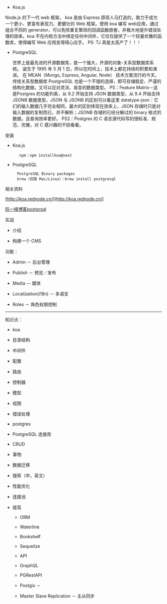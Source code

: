   


-  Koa.js 

 Node.js 的下一代 web 框架。 koa 是由 Express 原班人马打造的，致力于成为一个更小、更富有表现力、更健壮的 Web 框架。使用 koa 编写 web应用，通过组合不同的 generator，可以免除重复繁琐的回调函数嵌套，并极大地提升错误处理的效率。koa 不在内核方法中绑定任何中间件，它仅仅提供了一个轻量优雅的函数库，使得编写 Web 应用变得得心应手。 PS: TJ 真是太高产了！！！ 

-  PostgreSQL 

	世界上是最先进的开源数据库，是一个强大，开源的对象-关系型数据库系统。 诞生于 1995 年 5 月 1 日，所以在时间上，技术上都在持续的积累和演进。 在 MEAN（Mongo, Express, Angular, Node） 技术方案流行的今天，传统关系型数据库 PostgreSQL 也是一个不错的选择，即可存储稳定、严谨的结构化数据，又可以应对灵活、易变的数据类型。 PS：Feature Matrix－这是Postgres 的功能列表，从 9.2 开始支持 JSON 数据类型，从 9.4 开始支持JSONB 数据类型，JSON 与 JSONB 的区别可以看这里 datatype-json：它们的输入数据几乎完全相同，最大的区别体现在效率上，JSON 存储时只是对输入数据的复制而已，并不解析；JSONB 存储的已经分解过的 binary 格式的数据，且查询效率更好。 PS2：Postgres 的 C 语言源代码写的很标准、规范、优雅，对 C 感兴趣的不妨看看。 

安装


- Koa.js

		 npm：npm installkoa@next

- PostgreSQL

		PostgreSQL Binary packages
		brew（仅限 Mac/Linux）：brew install postgresql

 

相关资料

[http://koa.rednode.cn/](http://koa.rednode.cn/)

[阮一峰博客postgrsql](http://www.ruanyifeng.com/blog/2013/12/getting_started_with_postgresql.html%20http://www.postgres.cn/index.php/home)




实战

- 介绍

- 构建一个 CMS

功能：

- Admin － 后台管理

- Publish － 预览／发布

- Media － 媒体

- Localization(i18n) － 多语言

- Roles － 角色权限控制

----
知识点：

- koa

 - 目录结构

 - 中间件
 - 配置
 - 路由
 - 控制器
 - 模型
 - 视图
 - 错误处理
- postgres
 
 - PostgreSQL 连接库
 
 - CRUD
 
 - 事物
 
 - 数据迁移
 
 - 搜索（中，英文）
 
 - 性能优化
 
 - 连接池

- 提高

  - ORM
  
  - Waterline

  - Bookshelf
 
  - Sequelize
 
  - API
 
  - GraphQL
 
  - PGRestAPI
 
  - Postgis －

  - Master Slave Replication － 主从同步

